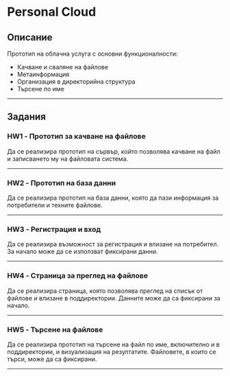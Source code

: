 # Personal Cloud

## Описание

Прототип на облачна услуга с основни функционалности:

- Качване и сваляне на файлове  
- Метаинформация  
- Организация в директорийна структура  
- Търсене по име  

---

## Задания

### HW1 - Прототип за качване на файлове

Да се реализира прототип на сървър, който позволява качване на файл и записването му на файловата система.

---

### HW2 - Прототип на база данни

Да се реализира прототип на база данни, която да пази информация за потребители и техните файлове.

---

### HW3 - Регистрация и вход

Да се реализира възможност за регистрация и влизане на потребител. За начало може да се използват фиксирани данни.

---

### HW4 - Страница за преглед на файлове

Да се реализира страница, която позволява преглед на списък от файлове и влизане в поддиректории. Данните може да са фиксирани за начало.

---

### HW5 - Търсене на файлове

Да се реализира прототип на търсене на файл по име, включително и в поддиректории, и визуализация на резултатите. Файловете, в които се търси, може да са фиксирани.

---